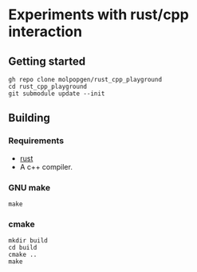 # Experiments with rust/cpp interaction

## Getting started

```
gh repo clone molpopgen/rust_cpp_playground
cd rust_cpp_playground
git submodule update --init
```

## Building

### Requirements

* [rust](https://www.rust-lang.org/tools/install)
* A c++ compiler.

### GNU make

```
make
```

### cmake

```
mkdir build
cd build
cmake ..
make
```
